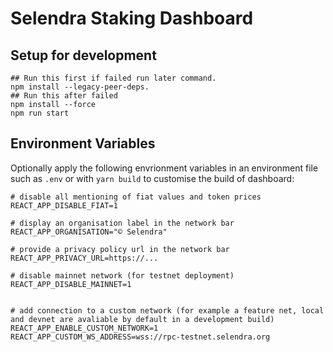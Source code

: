 # Selendra Staking Dashboard

## Setup for development
```create .env file with this content: REACT_APP_DISABLE_FIAT=1
## Run this first if failed run later command.
npm install --legacy-peer-deps.
## Run this after failed
npm install --force
npm run start
```

## Environment Variables
Optionally apply the following envrionment variables in an environment file such as `.env` or with `yarn build` to customise the build of dashboard:

```
# disable all mentioning of fiat values and token prices
REACT_APP_DISABLE_FIAT=1

# display an organisation label in the network bar
REACT_APP_ORGANISATION="© Selendra"

# provide a privacy policy url in the network bar
REACT_APP_PRIVACY_URL=https://...

# disable mainnet network (for testnet deployment)
REACT_APP_DISABLE_MAINNET=1


# add connection to a custom network (for example a feature net, local and devnet are avaliable by default in a development build)
REACT_APP_ENABLE_CUSTOM_NETWORK=1
REACT_APP_CUSTOM_WS_ADDRESS=wss://rpc-testnet.selendra.org
```
